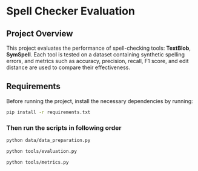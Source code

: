 # Spell Checker Evaluation

## Project Overview
This project evaluates the performance of spell-checking tools: **TextBlob**, **SymSpell**. Each tool is tested on a dataset containing synthetic spelling errors, and metrics such as accuracy, precision, recall, F1 score, and edit distance are used to compare their effectiveness.

## Requirements
Before running the project, install the necessary dependencies by running:

```bash
pip install -r requirements.txt
```
### Then run the scripts in following order 
```bash
python data/data_preparation.py

python tools/evaluation.py

python tools/metrics.py
```